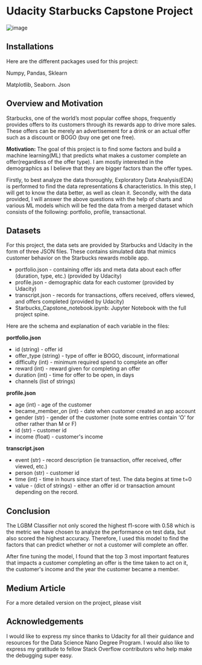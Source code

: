 # Udacity Starbucks Capstone Project

![image](https://user-images.githubusercontent.com/69242466/195322414-c73d1402-3353-43c1-8cda-4539fd19d6d2.png)

## Installations
Here are the different packages used for this project:

Numpy, Pandas, Sklearn

Matplotlib, Seaborn. Json

## Overview and Motivation

Starbucks, one of the world’s most popular coffee shops, frequently provides offers to its customers through its rewards app to drive more sales. These offers can be merely an advertisement for a drink or an actual offer such as a discount or BOGO (buy one get one free).

**Motivation:** The goal of this project is to find some factors and build a machine learning(ML) that predicts what makes a customer complete an offer(regardless of the offer type). I am mostly interested in the demographics as I believe that they are bigger factors than the offer types.

Firstly, to best analyze the data thoroughly, Exploratory Data Analysis(EDA) is performed to find the data representations & characteristics. In this step, I will get to know the data better, as well as clean it. Secondly, with the data provided, I will answer the above questions with the help of charts and various ML models which will be fed the data from a merged dataset which consists of the following: portfolio, profile, transactional.

## Datasets

For this project, the data sets are provided by Starbucks and Udacity in the form of three JSON files. These contains simulated data that mimics customer behavior on the Starbucks rewards mobile app.

- portfolio.json - containing offer ids and meta data about each offer (duration, type, etc.) (provided by Udacity)
- profile.json - demographic data for each customer (provided by Udacity)
- transcript.json - records for transactions, offers received, offers viewed, and offers completed (provided by Udacity)
- Starbucks_Capstone_notebook.ipynb: Jupyter Notebook with the full project spine.


Here are the schema and explanation of each variable in the files:

**portfolio.json**
-   id (string) - offer id
-   offer_type (string) - type of offer ie BOGO, discount, informational
-   difficulty (int) - minimum required spend to complete an offer
-   reward (int) - reward given for completing an offer
-   duration (int) - time for offer to be open, in days
-   channels (list of strings)

**profile.json**

-   age (int) - age of the customer
-   became_member_on (int) - date when customer created an app account
-   gender (str) - gender of the customer (note some entries contain 'O' for other rather than M or F)
-   id (str) - customer id
-   income (float) - customer's income

**transcript.json**

-   event (str) - record description (ie transaction, offer received, offer viewed, etc.)
-   person (str) - customer id
-   time (int) - time in hours since start of test. The data begins at time t=0
-   value - (dict of strings) - either an offer id or transaction amount depending on the record.

## Conclusion
The LGBM Classifier not only scored the highest f1-score with 0.58 which is the metric we have chosen to analyze the performance on test data, but also scored the highest accuracy. Therefore, I used this model to find the factors that can predict whether or not a customer will complete an offer.

After fine tuning the model, I found that the top 3 most important features that impacts a customer completing an offer is the time taken to act on it, the customer's income and the year the customer became a member.

## Medium Article
For a more detailed version on the project, please visit 

## Acknowledgements
I would like to express my since thanks to Udacity for all their guidance and resources for the Data Science Nano Degree Program.
I would also like to express my gratitude to fellow Stack Overflow contributors who help make the debugging super easy.
